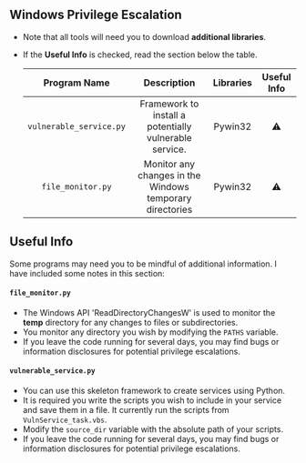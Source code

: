 ## Windows Privilege Escalation

* Note that all tools will need you to download **additional libraries**.
* If the **Useful Info** is checked, read the section below the table.


   | Program Name | Description| Libraries| Useful Info |
   | :--------: | :---: | :---: | :---: | 
   | `vulnerable_service.py`| Framework to install a potentially vulnerable service. | Pywin32 | ⚠️ |
   | `file_monitor.py`| Monitor any changes in the Windows temporary directories | Pywin32 | ⚠️ |

## Useful Info

Some programs may need you to be mindful of additional information. I have included some notes in this section:
   
#### `file_monitor.py`

* The Windows API 'ReadDirectoryChangesW' is used to monitor the **temp** directory for any changes to files or subdirectories.
* You monitor any directory you wish by modifying the `PATHS` variable.
* If you leave the code running for several days, you may find bugs or information disclosures for potential privilege escalations.

#### `vulnerable_service.py`

* You can use this skeleton framework to create services using Python. 
* It is required you write the scripts you wish to include in your service and save them in a file. It currently run the scripts from `VulnService_task.vbs`.
* Modify the `source_dir` variable with the absolute path of your scripts.
* If you leave the code running for several days, you may find bugs or information disclosures for potential privilege escalations.
